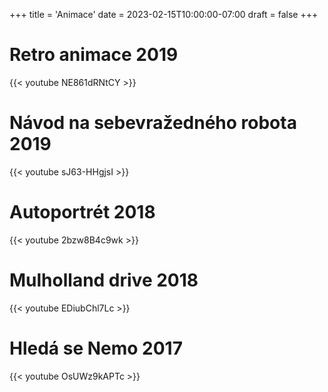 +++
title = 'Animace'
date = 2023-02-15T10:00:00-07:00
draft = false
+++

# Retro animace 2019

{{< youtube NE861dRNtCY >}}

# Návod na sebevražedného robota 2019

{{< youtube sJ63-HHgjsI >}}

# Autoportrét 2018

{{< youtube 2bzw8B4c9wk >}}

# Mulholland drive 2018

{{< youtube EDiubChl7Lc >}}

# Hledá se Nemo 2017

{{< youtube OsUWz9kAPTc >}}